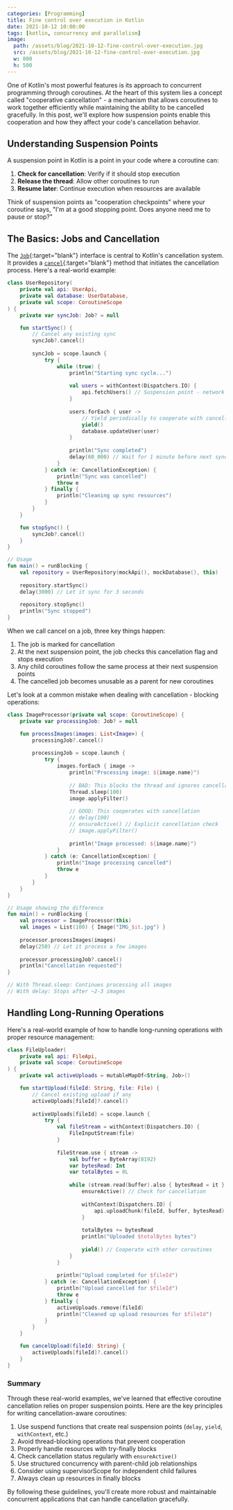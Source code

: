 ```yaml
---
categories: [Programming]
title: Fine control over execution in Kotlin
date: 2021-10-12 10:00:00
tags: [kotlin, concurrency and parallelism]
image:
  path: /assets/blog/2021-10-12-fine-control-over-execution.jpg
  src: /assets/blog/2021-10-12-fine-control-over-execution.jpg
  w: 800
  h: 500
---
```


One of Kotlin's most powerful features is its approach to concurrent programming through coroutines. At the heart of this system lies a concept called "cooperative cancellation" - a mechanism that allows coroutines to work together efficiently while maintaining the ability to be cancelled gracefully. In this post, we'll explore how suspension points enable this cooperation and how they affect your code's cancellation behavior.

## Understanding Suspension Points

A suspension point in Kotlin is a point in your code where a coroutine can:

1. **Check for cancellation**: Verify if it should stop execution
2. **Release the thread**: Allow other coroutines to run
3. **Resume later**: Continue execution when resources are available

Think of suspension points as "cooperation checkpoints" where your coroutine says, "I'm at a good stopping point. Does anyone need me to pause or stop?"

## The Basics: Jobs and Cancellation

The [`Job`](https://kotlin.github.io/kotlinx.coroutines/kotlinx-coroutines-core/kotlinx.coroutines/-job/index.html){:target="blank"} interface is central to Kotlin's cancellation system. It provides a [`cancel`](https://kotlin.github.io/kotlinx.coroutines/kotlinx-coroutines-core/kotlinx.coroutines/cancel.html){:target="blank"} method that initiates the cancellation process. Here's a real-world example:

```kotlin
class UserRepository(
    private val api: UserApi,
    private val database: UserDatabase,
    private val scope: CoroutineScope
) {
    private var syncJob: Job? = null

    fun startSync() {
        // Cancel any existing sync
        syncJob?.cancel()
        
        syncJob = scope.launch {
            try {
                while (true) {
                    println("Starting sync cycle...")
                    
                    val users = withContext(Dispatchers.IO) {
                        api.fetchUsers() // Suspension point - network call
                    }
                    
                    users.forEach { user ->
                        // Yield periodically to cooperate with cancellation
                        yield()
                        database.updateUser(user)
                    }
                    
                    println("Sync completed")
                    delay(60_000) // Wait for 1 minute before next sync
                }
            } catch (e: CancellationException) {
                println("Sync was cancelled")
                throw e
            } finally {
                println("Cleaning up sync resources")
            }
        }
    }

    fun stopSync() {
        syncJob?.cancel()
    }
}

// Usage
fun main() = runBlocking {
    val repository = UserRepository(mockApi(), mockDatabase(), this)
    
    repository.startSync()
    delay(3000) // Let it sync for 3 seconds
    
    repository.stopSync()
    println("Sync stopped")
}
```

When we call cancel on a job, three key things happen:

1. The job is marked for cancellation
2. At the next suspension point, the job checks this cancellation flag and stops execution
3. Any child coroutines follow the same process at their next suspension points
4. The cancelled job becomes unusable as a parent for new coroutines

Let's look at a common mistake when dealing with cancellation - blocking operations:

```kotlin
class ImageProcessor(private val scope: CoroutineScope) {
    private var processingJob: Job? = null

    fun processImages(images: List<Image>) {
        processingJob?.cancel()
        
        processingJob = scope.launch {
            try {
                images.forEach { image ->
                    println("Processing image: ${image.name}")
                    
                    // BAD: This blocks the thread and ignores cancellation
                    Thread.sleep(100)
                    image.applyFilter()
                    
                    // GOOD: This cooperates with cancellation
                    // delay(100)
                    // ensureActive() // Explicit cancellation check
                    // image.applyFilter()
                    
                    println("Image processed: ${image.name}")
                }
            } catch (e: CancellationException) {
                println("Image processing cancelled")
                throw e
            }
        }
    }
}

// Usage showing the difference
fun main() = runBlocking {
    val processor = ImageProcessor(this)
    val images = List(100) { Image("IMG_$it.jpg") }
    
    processor.processImages(images)
    delay(250) // Let it process a few images
    
    processor.processingJob?.cancel()
    println("Cancellation requested")
}

// With Thread.sleep: Continues processing all images
// With delay: Stops after ~2-3 images
```

## Handling Long-Running Operations

Here's a real-world example of how to handle long-running operations with proper resource management:

```kotlin
class FileUploader(
    private val api: FileApi,
    private val scope: CoroutineScope
) {
    private val activeUploads = mutableMapOf<String, Job>()

    fun startUpload(fileId: String, file: File) {
        // Cancel existing upload if any
        activeUploads[fileId]?.cancel()
        
        activeUploads[fileId] = scope.launch {
            try {
                val fileStream = withContext(Dispatchers.IO) {
                    FileInputStream(file)
                }
                
                fileStream.use { stream ->
                    val buffer = ByteArray(8192)
                    var bytesRead: Int
                    var totalBytes = 0L
                    
                    while (stream.read(buffer).also { bytesRead = it } != -1) {
                        ensureActive() // Check for cancellation
                        
                        withContext(Dispatchers.IO) {
                            api.uploadChunk(fileId, buffer, bytesRead)
                        }
                        
                        totalBytes += bytesRead
                        println("Uploaded $totalBytes bytes")
                        
                        yield() // Cooperate with other coroutines
                    }
                }
                
                println("Upload completed for $fileId")
            } catch (e: CancellationException) {
                println("Upload cancelled for $fileId")
                throw e
            } finally {
                activeUploads.remove(fileId)
                println("Cleaned up upload resources for $fileId")
            }
        }
    }

    fun cancelUpload(fileId: String) {
        activeUploads[fileId]?.cancel()
    }
}
```

### Summary

Through these real-world examples, we've learned that effective coroutine cancellation relies on proper suspension points. Here are the key principles for writing cancellation-aware coroutines:

1. Use suspend functions that create real suspension points (`delay`, `yield`, `withContext`, etc.)
2. Avoid thread-blocking operations that prevent cooperation
3. Properly handle resources with try-finally blocks
4. Check cancellation status regularly with `ensureActive()`
5. Use structured concurrency with parent-child job relationships
6. Consider using supervisorScope for independent child failures
7. Always clean up resources in finally blocks

By following these guidelines, you'll create more robust and maintainable concurrent applications that can handle cancellation gracefully.
